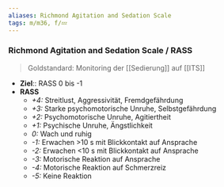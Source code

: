 ```yaml
---
aliases: Richmond Agitation and Sedation Scale
tags: m/m36, f/💤
---
```

### Richmond Agitation and Sedation Scale / RASS
> Goldstandard: Monitoring der [[Sedierung]] auf [[ITS]]
- **Ziel**:: RASS 0 bis -1
- **RASS**
	- *+4:* Streitlust, Aggressivität, Fremdgefährdung
	- *+3:* Starke psychomotorische Unruhe, Selbstgefährdung
	- *+2:* Psychomotorische Unruhe, Agitiertheit
	- *+1:* Psychische Unruhe, Ängstlichkeit
	- *0:* Wach und ruhig
	- *-1:* Erwachen >10 s mit Blickkontakt auf Ansprache
	- *-2:* Erwachen <10 s mit Blickkontakt auf Ansprache
	- *-3:* Motorische Reaktion auf Ansprache
	- *-4:* Motorische Reaktion auf Schmerzreiz
	- *-5:* Keine Reaktion
